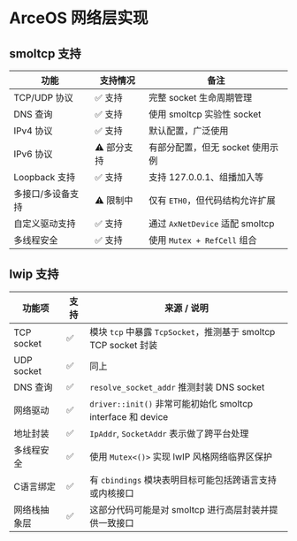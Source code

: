 # ArceOS 网络层实现

## smoltcp 支持

| 功能            | 支持情况 | 备注 |
|-----------------|----------|------|
| TCP/UDP 协议    | ✅ 支持  | 完整 socket 生命周期管理 |
| DNS 查询        | ✅ 支持  | 使用 smoltcp 实验性 socket |
| IPv4 协议       | ✅ 支持  | 默认配置，广泛使用 |
| IPv6 协议       | ⚠️ 部分支持 | 有部分配置，但无 socket 使用示例 |
| Loopback 支持   | ✅ 支持  | 支持 127.0.0.1、组播加入等 |
| 多接口/多设备支持 | ⚠️ 限制中 | 仅有 `ETH0`，但代码结构允许扩展 |
| 自定义驱动支持  | ✅ 支持  | 通过 `AxNetDevice` 适配 smoltcp |
| 多线程安全       | ✅ 支持  | 使用 `Mutex + RefCell` 组合 |

## lwip 支持

| 功能项         | 支持 | 来源 / 说明 |
|----------------|------|--------------|
| TCP socket     | ✅   | 模块 `tcp` 中暴露 `TcpSocket`，推测基于 smoltcp TCP socket 封装 |
| UDP socket     | ✅   | 同上 |
| DNS 查询       | ✅   | `resolve_socket_addr` 推测封装 DNS socket |
| 网络驱动       | ✅   | `driver::init()` 非常可能初始化 smoltcp interface 和 device |
| 地址封装       | ✅   | `IpAddr`, `SocketAddr` 表示做了跨平台处理 |
| 多线程安全     | ✅   | 使用 `Mutex<()>` 实现 lwIP 风格网络临界区保护 |
| C语言绑定      | ✅   | 有 `cbindings` 模块表明目标可能包括跨语言支持或内核接口 |
| 网络栈抽象层   | ✅   | 这部分代码可能是对 smoltcp 进行高层封装并提供一致接口 |

